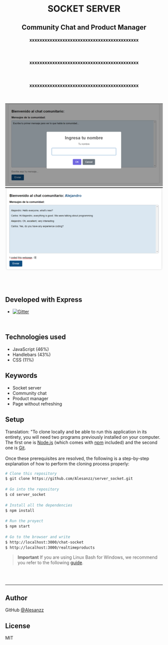 <h1 align="center">
SOCKET SERVER
</h1> 
<h2 align="center">
Community Chat and Product Manager
</h2>

<h4 align="center">xxxxxxxxxxxxxxxxxxxxxxxxxxxxxxxxxxxxxxxxxxx</h4>
<br>
<h4 align="center">xxxxxxxxxxxxxxxxxxxxxxxxxxxxxxxxxxxxxxxxxxx</h4>
<br>
<h4 align="center">xxxxxxxxxxxxxxxxxxxxxxxxxxxxxxxxxxxxxxxxxxx</h4>
<br>

![screenshot1](./public/images/chat-home.png)
![screenshot2](./public/images/chat-working.png)

 <br> <br>
##  Developed with Express
  - <a href="https://www.npmjs.com/package/express">
    <img src="https://badge.fury.io/js/express.svg"
         alt="Gitter">
  </a>
  
  <br>

## Technologies used

- JavaScript (46%)
- Handlebars (43%)
- CSS (11%)

## Keywords

- Socket server
- Community chat
- Product manager
- Page without refreshing

## Setup

Translation: "To clone locally and be able to run this application in its entirety, you will need two programs previously installed on your computer. The first one is [Node.js](https://nodejs.org/en/download/) (which comes with [npm](http://npmjs.com) included) and the second one is [Git](https://git-scm.com).
<br>
<br>
Once these prerequisites are resolved, the following is a step-by-step explanation of how to perform the cloning process properly:

```bash
# Clone this repository
$ git clone https://github.com/Alesanzz/server_socket.git

# Go into the repository
$ cd server_socket

# Install all the dependencies
$ npm install

# Run the proyect
$ npm start

# Go to the browser and write
$ http://localhost:3000/chat-socket
$ http://localhost:3000/realtimeproducts
```

> **Important**
> If you are using Linux Bash for Windows, we recommend you refer to the following [guide](https://www.howtogeek.com/261575/how-to-run-graphical-linux-desktop-applications-from-windows-10s-bash-shell/).



<br><br>

---

 
## Author

GitHub [@Alesanzz](https://github.com/Alesanzz)  

## License

MIT